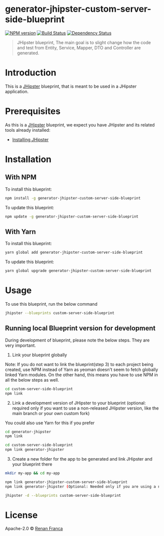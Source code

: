 # generator-jhipster-custom-server-side-blueprint
[![NPM version][npm-image]][npm-url] [![Build Status][travis-image]][travis-url] [![Dependency Status][daviddm-image]][daviddm-url]
> JHipster blueprint, The main goal is to slight change how the code and test from Entity, Service, Mapper, DTO and Controller are generated.

# Introduction

This is a [JHipster](https://www.jhipster.tech/) blueprint, that is meant to be used in a JHipster application.

# Prerequisites

As this is a [JHipster](https://www.jhipster.tech/) blueprint, we expect you have JHipster and its related tools already installed:

- [Installing JHipster](https://www.jhipster.tech/installation/)

# Installation

## With NPM

To install this blueprint:

```bash
npm install -g generator-jhipster-custom-server-side-blueprint
```

To update this blueprint:

```bash
npm update -g generator-jhipster-custom-server-side-blueprint
```

## With Yarn

To install this blueprint:

```bash
yarn global add generator-jhipster-custom-server-side-blueprint
```

To update this blueprint:

```bash
yarn global upgrade generator-jhipster-custom-server-side-blueprint
```

# Usage

To use this blueprint, run the below command

```bash
jhipster --blueprints custom-server-side-blueprint
```


## Running local Blueprint version for development

During development of blueprint, please note the below steps. They are very important.

1. Link your blueprint globally 

Note: If you do not want to link the blueprint(step 3) to each project being created, use NPM instead of Yarn as yeoman doesn't seem to fetch globally linked Yarn modules. On the other hand, this means you have to use NPM in all the below steps as well.

```bash
cd custom-server-side-blueprint
npm link
```

2. Link a development version of JHipster to your blueprint (optional: required only if you want to use a non-released JHipster version, like the main branch or your own custom fork)

You could also use Yarn for this if you prefer

```bash
cd generator-jhipster
npm link

cd custom-server-side-blueprint
npm link generator-jhipster
```

3. Create a new folder for the app to be generated and link JHipster and your blueprint there

```bash
mkdir my-app && cd my-app

npm link generator-jhipster-custom-server-side-blueprint
npm link generator-jhipster (Optional: Needed only if you are using a non-released JHipster version)

jhipster -d --blueprints custom-server-side-blueprint

```

# License

Apache-2.0 © [Renan Franca](https://br.linkedin.com/in/renan-af)


[npm-image]: https://img.shields.io/npm/v/generator-jhipster-custom-server-side-blueprint.svg
[npm-url]: https://npmjs.org/package/generator-jhipster-custom-server-side-blueprint
[travis-image]: https://travis-ci.org/renanfranca/generator-jhipster-custom-server-side-blueprint.svg?branch=main
[travis-url]: https://travis-ci.org/renanfranca/generator-jhipster-custom-server-side-blueprint
[daviddm-image]: https://david-dm.org/renanfranca/generator-jhipster-custom-server-side-blueprint.svg?theme=shields.io
[daviddm-url]: https://david-dm.org/renanfranca/generator-jhipster-custom-server-side-blueprint
